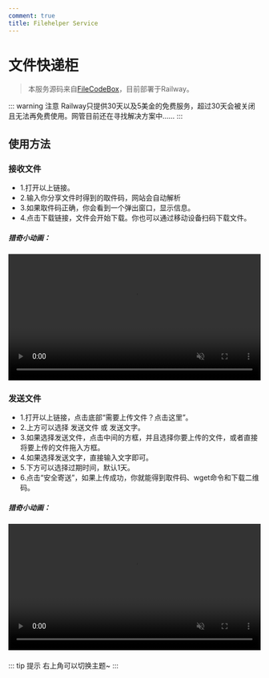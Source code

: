 ```yaml
---
comment: true
title: Filehelper Service
---
```


# 文件快递柜
> 本服务源码来自[FileCodeBox](https://github.com/vastsa/FileCodeBox)，目前部署于Railway。

<DownloadLinkCollector
  title="链接直达"
  bg-image="https://ts4.tc.mm.bing.net/th/id/OIP-C.IcFmnFRvKFpR_kavJjSuPQHaDJ?cb=thfc1&pid=ImgDet&w=474&h=201&rs=1&o=7&rm=3"
  bcolor="#f3c273"
  :downloads="[
    {
      text: 'railway原生',
      link: 'https://filehelper.up.railway.app',
    },
    {
      text: 'mmy.kesug.com转接',
      link: 'https://filehelper.mmy.kesug.com',
    },
  ]"
/>

::: warning 注意
Railway只提供30天以及5美金的免费服务，超过30天会被关闭且无法再免费使用。网管目前还在寻找解决方案中……
:::

## 使用方法

### 接收文件

- 1.打开以上链接。<br>
- 2.输入你分享文件时得到的取件码，网站会自动解析<br>
- 3.如果取件码正确，你会看到一个弹出窗口，显示信息。<br>
- 4.点击下载链接，文件会开始下载。你也可以通过移动设备扫码下载文件。<br>

##### 猎奇小动画：
  <video autoplay muted loop style="width: 100%; max-width: 800px; margin: 20px auto; display: block;">
    <source src="/videos/从文件快递柜下载文件.mp4" type="video/mp4">
  </video>

### 发送文件

- 1.打开以上链接，点击底部“需要上传文件？点击这里”。<br>
- 2.上方可以选择 发送文件 或 发送文字。<br>
- 3.如果选择发送文件，点击中间的方框，并且选择你要上传的文件，或者直接将要上传的文件拖入方框。<br>
- 4.如果选择发送文字，直接输入文字即可。<br>
- 5.下方可以选择过期时间，默认1天。<br>
- 6.点击“安全寄送”，如果上传成功，你就能得到取件码、wget命令和下载二维码。<br>

##### 猎奇小动画：
  <video autoplay muted loop style="width: 100%; max-width: 800px; margin: 20px auto; display: block;">
    <source src="/videos/向文件快递柜上传文件.mp4" type="video/mp4">
  </video>

::: tip 提示
右上角可以切换主题~
:::
